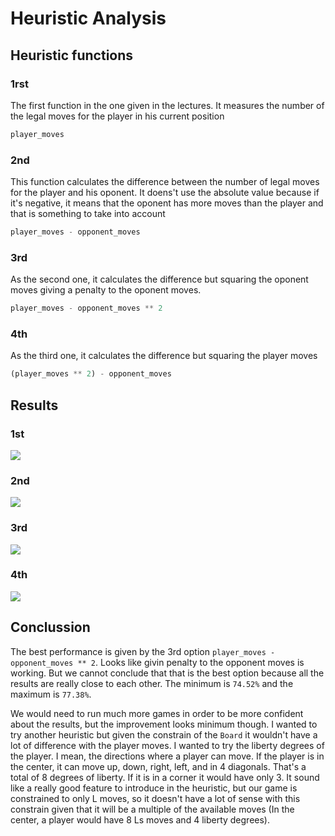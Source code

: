 # Heuristic Analysis

## Heuristic functions

### 1rst
The first function in the one given in the lectures. It measures the number of the legal moves for the player in his current position
```python
player_moves
```

### 2nd
This function calculates the difference between the number of legal moves for the player and his oponent. It doens't use the absolute value because if it's negative, it means that the oponent
has more moves than the player and that is something to take into account
```python
player_moves - opponent_moves
```

### 3rd
As the second one, it calculates the difference but squaring the oponent moves giving a penalty to the oponent moves.
```python
player_moves - opponent_moves ** 2
```

### 4th
As the third one, it calculates the difference but squaring the player moves
```python
(player_moves ** 2) - opponent_moves
```

## Results

### 1st
![](https://i.imgur.com/EIhxPwG.png)

### 2nd
![](https://i.imgur.com/BfSHYSU.png)

### 3rd
![](https://i.imgur.com/1UKTjen.png)

### 4th
![](https://i.imgur.com/61ovnIL.png)

## Conclussion
The best performance is given by the 3rd option `player_moves - opponent_moves ** 2`. Looks like givin penalty to the opponent moves is working.
But we cannot conclude that that is the best option because all the results are really close to each other. The minimum is `74.52%` and the maximum is `77.38%`.

We would need to run much more games in order to be more confident about the results, but the improvement looks minimum though. I wanted to try another heuristic
but given the constrain of the `Board` it wouldn't have a lot of difference with the player moves. I wanted to try the liberty degrees of the player. I mean, the
directions where a player can move. If the player is in the center, it can move up, down, right, left, and in 4 diagonals. That's a total of 8 degrees of liberty.
If it is in a corner it would have only 3. It sound like a really good feature to introduce in the heuristic, but our game is constrained to only L moves, so it
doesn't have a lot of sense with this constrain given that it will be a multiple of the available moves (In the center, a player would have 8 Ls moves and 4 liberty
degrees).

